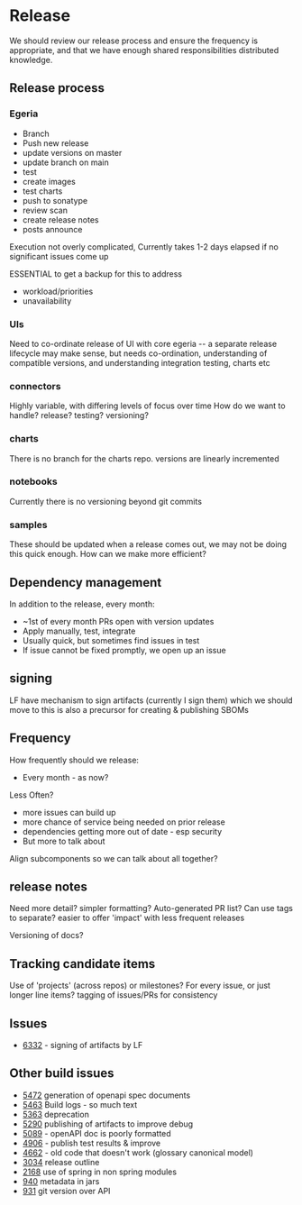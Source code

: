 # Release

We should review our release process and ensure the frequency is appropriate, and that we have enough shared responsibilities distributed knowledge.

## Release process

### Egeria

* Branch
* Push new release
* update versions on master
* update branch on main
* test
* create images
* test charts
* push to sonatype
* review scan
* create release notes
* posts announce

Execution not overly complicated, Currently takes 1-2 days elapsed if no significant issues come up

ESSENTIAL to get a backup for this to address
* workload/priorities
* unavailability

### UIs

Need to co-ordinate release of UI with core egeria -- a separate release lifecycle may make sense, but needs co-ordination, understanding of compatible versions, and understanding  integration testing, charts etc


### connectors

Highly variable, with differing levels of focus over time
How do we want to handle? release? testing? versioning?


### charts

There is no branch for the charts repo. versions are linearly incremented

### notebooks

Currently there is no versioning beyond git commits

### samples

These should be updated when a release comes out, we may not be doing this quick enough. How can we make more efficient?

## Dependency management

In addition to the release, every month:
* ~1st of every month PRs open with version updates
* Apply manually, test, integrate
* Usually quick, but sometimes find issues in test
* If issue cannot be fixed promptly, we open up an issue

## signing

LF have mechanism to sign artifacts (currently I sign them) which we should move to
this is also a precursor for creating & publishing SBOMs

## Frequency

How frequently should we release:

* Every month - as now?

Less Often?
* more issues can build up
* more chance of service being needed on prior release
* dependencies getting more out of date - esp security
* But more to talk about

Align subcomponents so we can talk about all together?

## release notes

Need more detail?
simpler formatting?
Auto-generated PR list? Can use tags to separate?
easier to offer 'impact' with less frequent releases

Versioning of docs?

## Tracking candidate items
Use of 'projects' (across repos) or milestones?
For every issue, or just longer line items?
tagging of issues/PRs for consistency

## Issues
* [6332](https://github.com/odpi/egeria/issues/6332) - signing of artifacts by LF

## Other build issues

* [5472](https://github.com/odpi/egeria/issues/5472) generation of openapi spec documents
* [5463](https://github.com/odpi/egeria/issues/5463) Build logs - so much text
* [5363](https://github.com/odpi/egeria/issues/5363) deprecation
* [5290](https://github.com/odpi/egeria/issues/5290) publishing of artifacts to improve debug
* [5089](https://github.com/odpi/egeria/issues/5089) - openAPI doc is poorly formatted
* [4906](https://github.com/odpi/egeria/issues/4906) - publish test results & improve
* [4662](https://github.com/odpi/egeria/issues/4662) - old code that doesn't work (glossary canonical model)
* [3034](https://github.com/odpi/egeria/issues/3034) release outline
* [2168](https://github.com/odpi/egeria/issues/2168) use of spring in non spring modules
* [940](https://github.com/odpi/egeria/issues/940) metadata in jars
* [931](https://github.com/odpi/egeria/issues/931) git version over API

